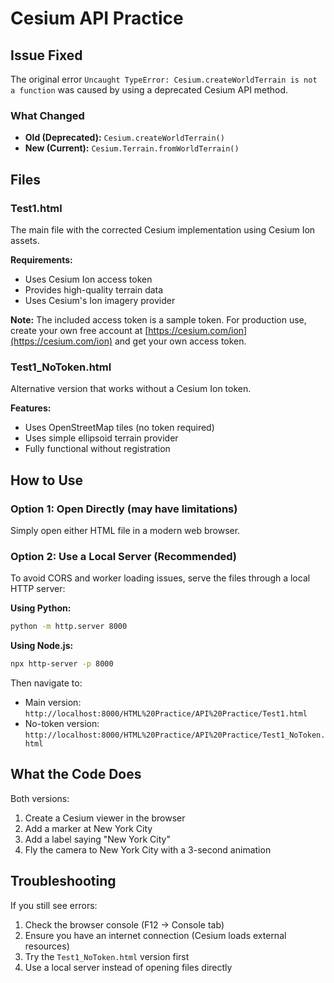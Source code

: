 # Cesium API Practice

## Issue Fixed

The original error `Uncaught TypeError: Cesium.createWorldTerrain is not a function` was caused by using a deprecated Cesium API method.

### What Changed

- **Old (Deprecated):** `Cesium.createWorldTerrain()`
- **New (Current):** `Cesium.Terrain.fromWorldTerrain()`

## Files

### Test1.html
The main file with the corrected Cesium implementation using Cesium Ion assets.

**Requirements:**
- Uses Cesium Ion access token
- Provides high-quality terrain data
- Uses Cesium's Ion imagery provider

**Note:** The included access token is a sample token. For production use, create your own free account at [https://cesium.com/ion](https://cesium.com/ion) and get your own access token.

### Test1_NoToken.html
Alternative version that works without a Cesium Ion token.

**Features:**
- Uses OpenStreetMap tiles (no token required)
- Uses simple ellipsoid terrain provider
- Fully functional without registration

## How to Use

### Option 1: Open Directly (may have limitations)
Simply open either HTML file in a modern web browser.

### Option 2: Use a Local Server (Recommended)
To avoid CORS and worker loading issues, serve the files through a local HTTP server:

**Using Python:**
```bash
python -m http.server 8000
```

**Using Node.js:**
```bash
npx http-server -p 8000
```

Then navigate to:
- Main version: `http://localhost:8000/HTML%20Practice/API%20Practice/Test1.html`
- No-token version: `http://localhost:8000/HTML%20Practice/API%20Practice/Test1_NoToken.html`

## What the Code Does

Both versions:
1. Create a Cesium viewer in the browser
2. Add a marker at New York City
3. Add a label saying "New York City"
4. Fly the camera to New York City with a 3-second animation

## Troubleshooting

If you still see errors:
1. Check the browser console (F12 → Console tab)
2. Ensure you have an internet connection (Cesium loads external resources)
3. Try the `Test1_NoToken.html` version first
4. Use a local server instead of opening files directly

